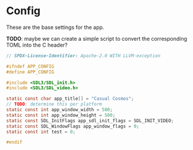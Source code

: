 # Config

These are the base settings
for the app.

**TODO**: maybe we can create
a simple script to convert
the corresponding TOML into
the C header?

``` c tangle:include/config.h
// SPDX-License-Identifier: Apache-2.0 WITH LLVM-exception

#ifndef APP_CONFIG
#define APP_CONFIG

#include <SDL3/SDL_init.h>
#include <SDL3/SDL_video.h>

static const char app_title[] = "Casual Cosmos";
// TODO: determine this per platform
static const int app_window_width = 500;
static const int app_window_height = 500;
static const SDL_InitFlags app_sdl_init_flags = SDL_INIT_VIDEO;
static const SDL_WindowFlags app_window_flags = 0;
static const int test = 0;

#endif

```
